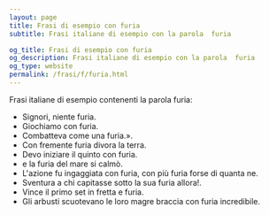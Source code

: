```yaml
---
layout: page
title: Frasi di esempio con furia 
subtitle: Frasi italiane di esempio con la parola  furia

og_title: Frasi di esempio con furia 
og_description: Frasi italiane di esempio con la parola  furia
og_type: website
permalink: /frasi/f/furia.html
---
```


Frasi italiane di esempio contenenti la parola furia:


- Signori, niente furia.
- Giochiamo con furia.
- Combatteva come una furia.».
- Con fremente furia divora la terra.
- Devo iniziare il quinto con furia.
- e la furia del mare si calmò.
- L'azione fu ingaggiata con furia, con più furia forse di quanta ne.
- Sventura a chi capitasse sotto la sua furia allora!.
- Vince il primo set in fretta e furia.
- Gli arbusti scuotevano le loro magre braccia con furia incredibile.
